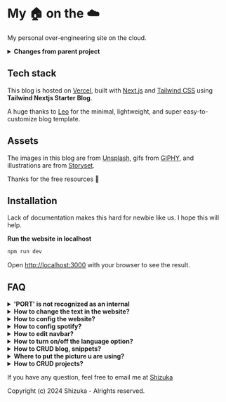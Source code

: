 # My 🏠 on the ☁️

My personal over-engineering site on the cloud.

<details>
<summary><b>Changes from parent project</b></summary>
  
\+ gallery

\+ add places to your gallery category, like Indonesia, beach or something. up to you

\- snippets

\- language changer

\+ manual sitemap

\+ flag indonesia

\+ dashboard

</details>


## Tech stack

This blog is hosted on [Vercel](https://vercel.com/), built with [Next.js](https://nextjs.org/) and [Tailwind CSS](https://tailwindcss.com/) using **Tailwind Nextjs Starter Blog**.

A huge thanks to [Leo]([https://twitter.com/timlrxx](https://github.com/hta218)) for the minimal, lightweight, and super easy-to-customize blog template.

## Assets

The images in this blog are from [Unsplash](https://unsplash.com/), gifs from [GIPHY](https://giphy.com/), and illustrations are from [Storyset](https://storyset.com/).

Thanks for the free resources 🙏

## Installation
Lack of documentation makes this hard for newbie like us. I hope this will help.

**Run the website in localhost**
```bash
npm run dev
```

Open [http://localhost:3000](http://localhost:3000) with your browser to see the result.

## FAQ

<details>
<summary><b>'PORT' is not recognized as an internal</b></summary>
  
If you got this error, then
```
'PORT' is not recognized as an internal or external command, operable program or batch file.
```

Open package.json and add "set" in front of PORT
```
"start": "set PORT=3434 next-remote-watch ./data",
```
</details>

<details>
<summary><b>How to change the text in the website?</b></summary>
<br>
Open <b>public\locales\en\common.json</b>, just look at whats inside, you will know what to do.
</br>
</details>

<details>
<summary><b>How to config the website?</b></summary>
<br>
Open <b>data\siteMetadata.ts</b>, just look at whats inside, you will know what to do.
</br>
</details>

<details>
<summary><b>How to config spotify?</b></summary>

Open [spotify dev](https://developer.spotify.com/dashboard)

1. Login

2. Click on ‘Create an app’.

3. Pick an ‘App name’ and ‘App description’ of your choice and mark the checkboxes.

4. After creation, you see your ‘Client Id’ and you can click on ‘Show client secret` to unhide your ’Client secret’. Click your app, that u have made
   ![image](https://github.com/Shizu-ka/shizuka-profile/assets/58659139/c30f4731-37ae-4783-8392-0b98d1a29b20)
   
6. Then click settings, Voila!
   ![image](https://github.com/Shizu-ka/shizuka-profile/assets/58659139/0324803d-a55e-4a6e-95b1-d0fc3325a8a8)

8. Use your ‘Client id’ and ‘Client secret’ to retrieve a token from the Spotify API.



**How to get spotify refresh token?**

1. Get your Spotify client_id and client_secret
2. Get your access code
   Visit the following URL after replacing $CLIENT_ID, $SCOPE, and $REDIRECT_URI with the information you noted in Step 1. Make sure the $REDIRECT_URI is URL encoded.

   ```
   https://accounts.spotify.com/authorize?response_type=code&client_id=$CLIENT_ID&scope=$SCOPE&redirect_uri=$REDIRECT_URI
   ```
   It will look like this 
   ```
   https://accounts.spotify.com/authorize?response_type=code&client_id=$CLIENT_ID&scope=user-read-currently-playing&redirect_uri=https%3A%2F%2Fshizuka.my.id%2F
   ```

   **You need to convert your website to URL Format for REDIRECT_URI, you can use this tool**
   [convert](https://www.url-encode-decode.com/)
4. Get code from the redirect URL
I was redirected to the following URL because my redirect URI was set to https://shizuka.my.id. In place of $CODE there was a very long string of characters. Copy that string and note it down for use in Step 4.
```
https://shizuka.my.id/?code=$CODE
```
4. Get the refresh token
   Running the following CURL command will result in a JSON string that contains the refresh token, in addition to other useful data. Again, either replace or export the following variables in your shell $CILENT_ID, $CLIENT_SECRET, $CODE, and $REDIRECT_URI.

   ```
   curl -d client_id=$CLIENT_ID -d client_secret=$CLIENT_SECRET -d grant_type=authorization_code -d code=$CODE -d redirect_uri=$REDIRECT_URI https://accounts.spotify.com/api/token
   ```

   The result will be a JSON string similar to the following. Take the refresh_token and save that in a safe, private place. This token will last for a very long time and can be used to generate a fresh access_token whenever it is needed.
```
   {
    "access_token": "$ACCESS_TOKEN",
    "token_type": "Bearer",
    "expires_in": 3600,
    "refresh_token": "$REFRESH_TOKEN",
    "scope": "user-read-currently-playing"
    }
```
</details>

<details>
<summary><b>How to edit navbar?</b></summary>
<br>
Open <b>data\headerNavLinks.ts</b>, just look at whats inside, you will know what to do.
</br>
</details>

<details>
<summary><b>How to turn on/off the language option?</b></summary>
<br>
Open <b>components\Header.tsx</b> line 53, just look at whats inside, you will know what to do.
</br>
</details>

<details>
<summary><b>How to CRUD blog, snippets?</b></summary>
<br>
Open <b>data\en\blog</b> and <b>data\en\snippets</b> just look at whats inside, you will know what to do.
</br>
</details>

<details>
<summary><b>Where to put the picture u are using?</b></summary>
<br>
Just put in <b>public\static\images</b>
</br>
</details>

<details>
<summary><b>How to CRUD projects?</b></summary>
<br>
Open <b>data\en\projectsData.ts</b>, just look at whats inside, you will know what to do. Same as gallery
</br>
</details>

If you have any question, feel free to email me at <a href="mailto:shizuka0@proton.me">Shizuka</a>

Copyright (c) 2024 Shizuka - Alrights reserved.
